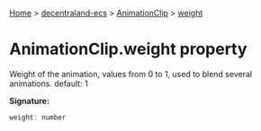 [Home](./index) &gt; [decentraland-ecs](./decentraland-ecs.md) &gt; [AnimationClip](./decentraland-ecs.animationclip.md) &gt; [weight](./decentraland-ecs.animationclip.weight.md)

# AnimationClip.weight property

Weight of the animation, values from 0 to 1, used to blend several animations. default: 1

**Signature:**
```javascript
weight: number
```
